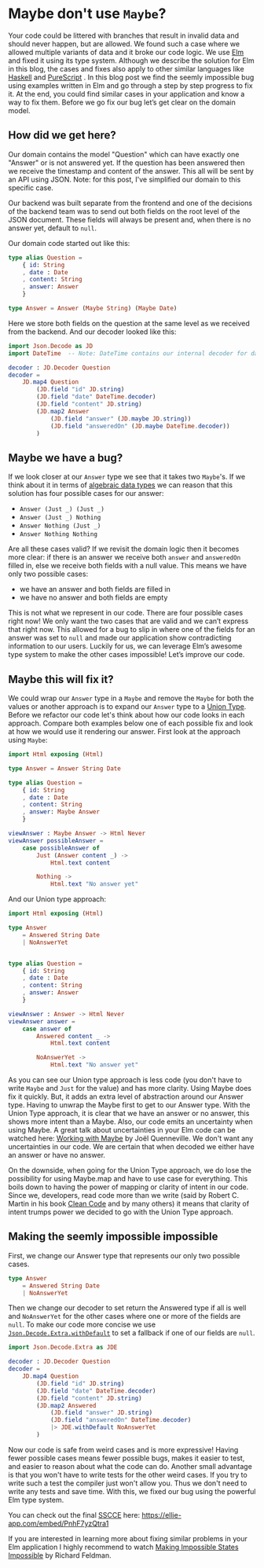 # Maybe don't use `Maybe`?

Your code could be littered with branches that result in invalid data and should
never happen, but are allowed. We found such a case where we allowed multiple
variants of data and it broke our code logic. We use [Elm](http://elm-lang.org/)
and fixed it using its type system. Although we describe the solution for Elm in
this blog, the cases and fixes also apply to other similar languages like
[Haskell](https://www.haskell.org/) and [PureScript](http://www.purescript.org/)
. In this blog post we find the seemly impossible bug using examples written in
Elm and go through a step by step progress to fix it. At the end, you could find
similar cases in your application and know a way to fix them. Before we go fix
our bug let’s get clear on the domain model.

## How did we get here?

Our domain contains the model "Question" which can have exactly one "Answer" or
is not answered yet. If the question has been answered then we receive the
timestamp and content of the answer. This all will be sent by an API using JSON.
Note: for this post, I've simplified our domain to this specific case.

Our backend was built separate from the frontend and one of the decisions of the
backend team was to send out both fields on the root level of the JSON document.
These fields will always be present and, when there is no answer yet, default to
`null`.

Our domain code started out like this:
```elm
type alias Question =
    { id: String
    , date : Date
    , content: String
    , answer: Answer
    }

type Answer = Answer (Maybe String) (Maybe Date)
```
Here we store both fields on the question at the same level as we received from
the backend. And our decoder looked like this:
```elm
import Json.Decode as JD
import DateTime  -- Note: DateTime contains our internal decoder for dates

decoder : JD.Decoder Question
decoder =
    JD.map4 Question
        (JD.field "id" JD.string)
        (JD.field "date" DateTime.decoder)
        (JD.field "content" JD.string)
        (JD.map2 Answer
            (JD.field "answer" (JD.maybe JD.string))
            (JD.field "answeredOn" (JD.maybe DateTime.decoder))
		)
```

## Maybe we have a bug?

If we look closer at our `Answer` type we see that it takes two `Maybe`'s. If we
think about it in terms of [algebraic data types](https://codewords.recurse.com/issues/three/algebra-and-calculus-of-algebraic-data-types)
we can reason that this solution has four possible cases for our answer:

- `Answer (Just _) (Just _)`
- `Answer (Just _) Nothing`
- `Answer Nothing (Just _)`
- `Answer Nothing Nothing`

Are all these cases valid? If we revisit the domain logic then it becomes more
clear: if there is an answer we receive both `answer` and `answeredOn` filled
in, else we receive both fields with a null value. This means we have only two
possible cases:

- we have an answer and both fields are filled in
- we have no answer and both fields are empty

This is not what we represent in our code. There are four possible cases right
now! We only want the two cases that are valid and we can’t express that right
now. This allowed for a bug to slip in where one of the fields for an answer
was set to `null` and made our application show contradicting
information to our users. Luckily for us, we can leverage Elm’s awesome type
system to make the other cases impossible! Let’s improve our code.

## Maybe this will fix it?

We could wrap our `Answer` type in a `Maybe` and remove the `Maybe` for both the
values or another approach is to expand our `Answer` type to a
[Union Type](https://guide.elm-lang.org/types/custom_types.html). Before we
refactor our code let's think about how our code looks in each approach. Compare
both examples below one of each possible fix and look at how we would use it
rendering our answer. First look at the approach using `Maybe`:

```elm
import Html exposing (Html)

type Answer = Answer String Date

type alias Question =
    { id: String
    , date : Date
    , content: String
    , answer: Maybe Answer
    }

viewAnswer : Maybe Answer -> Html Never
viewAnswer possibleAnswer =
    case possibleAnswer of
        Just (Answer content _) ->
            Html.text content

        Nothing ->
            Html.text "No answer yet"
```

And our Union type approach:

```elm
import Html exposing (Html)

type Answer
    = Answered String Date
    | NoAnswerYet


type alias Question =
    { id: String
    , date : Date
    , content: String
    , answer: Answer
    }

viewAnswer : Answer -> Html Never
viewAnswer answer =
    case answer of
        Answered content _ ->
            Html.text content

        NoAnswerYet ->
            Html.text "No answer yet"
```

As you can see our Union type approach is less code (you don't have to write
`Maybe` and `Just` for the value) and has more clarity. Using Maybe does fix it
quickly. But, it adds an extra level of abstraction around our Answer type.
Having to unwrap the Maybe first to get to our Answer type. With the Union Type
approach, it is clear that we have an answer or no answer, this shows more
intent than a Maybe. Also, our code emits an uncertainty when using Maybe. A
great talk about uncertainties in your Elm code can be watched here:
[Working with Maybe](https://www.youtube.com/watch?v=43eM4kNbb6c) by Joël
Quenneville</a>. We don't want any uncertainties in our code. We are certain
that when decoded we either have an answer or have no answer.

On the downside, when going for the Union Type approach, we do lose the
possibility for using Maybe.map and have to use case for everything. This boils
down to having the power of mapping or clarity of intent in our code. Since we,
developers, read code more than we write (said by Robert C. Martin in his book
[Clean Code](https://www.goodreads.com/book/show/3735293-clean-code) and by many
others) it means that clarity of intent trumps power we decided to go with the
Union Type approach.

## Making the seemly impossible impossible

First, we change our Answer type that represents our only two possible cases.


```elm
type Answer
    = Answered String Date
    | NoAnswerYet
```

Then we change our decoder to set return the Answered type if all is well and
`NoAnswerYet` for the other cases where one or more of the fields are `null`.
To make our code more concise we use
[`Json.Decode.Extra.withDefault`](http://package.elm-lang.org/packages/elm-community/json-extra/2.7.0/Json-Decode-Extra#withDefault)
to set a fallback if one of our fields are `null`.

```elm
import Json.Decode.Extra as JDE

decoder : JD.Decoder Question
decoder =
    JD.map4 Question
        (JD.field "id" JD.string)
        (JD.field "date" DateTime.decoder)
        (JD.field "content" JD.string)
        (JD.map2 Answered
            (JD.field "answer" JD.string)
            (JD.field "answeredOn" DateTime.decoder)
            |> JDE.withDefault NoAnswerYet
        )
```

Now our code is safe from weird cases and is more expressive! Having fewer
possible cases means fewer possible bugs, makes it easier to test, and easier
to reason about what the code can do. Another small advantage is that you won't
have to write tests for the other weird cases. If you try to write such a test
the compiler just won't allow you. Thus we don't need to write any tests and
save time. With this, we fixed our bug using the powerful Elm type system.

You can check out the final [SSCCE](http://sscce.org/) here:
https://ellie-app.com/embed/PnhF7yzQtra1

If you are interested in learning more about fixing similar problems in your Elm
application I highly recommend to watch
[Making Impossible States Impossible](https://www.youtube.com/watch?v=IcgmSRJHu_8)
by Richard Feldman.

